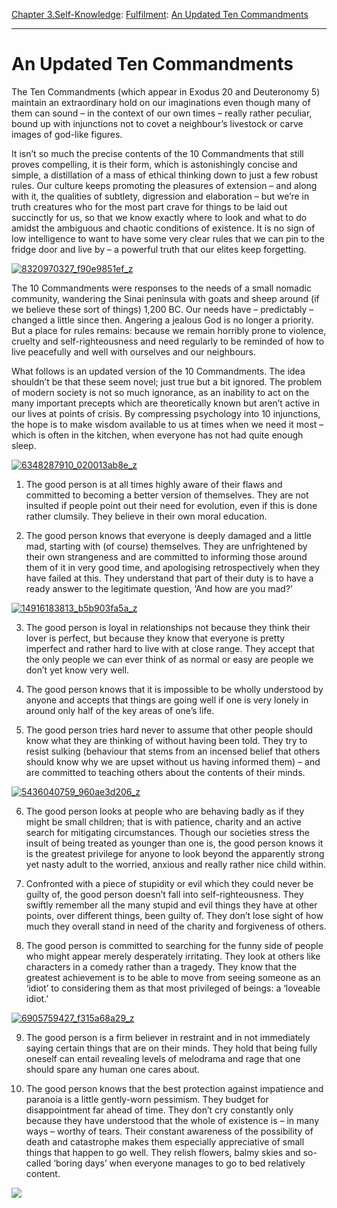 [Chapter 3.Self-Knowledge](https://www.theschooloflife.com/thebookoflife/category/self-knowledge/): [Fulfilment](https://www.theschooloflife.com/thebookoflife/category/self-knowledge/fulfilment/): [An Updated Ten Commandments](https://www.theschooloflife.com/thebookoflife/an-updated-ten-commandments/)

* * *

# An Updated Ten Commandments

The Ten Commandments (which appear in Exodus 20 and Deuteronomy 5) maintain an extraordinary hold on our imaginations even though many of them can sound – in the context of our own times – really rather peculiar, bound up with injunctions not to covet a neighbour’s livestock or carve images of god-like figures.

It isn’t so much the precise contents of the 10 Commandments that still proves compelling, it is their form, which is astonishingly concise and simple, a distillation of a mass of ethical thinking down to just a few robust rules. Our culture keeps promoting the pleasures of extension – and along with it, the qualities of subtlety, digression and elaboration – but we’re in truth creatures who for the most part crave for things to be laid out succinctly for us, so that we know exactly where to look and what to do amidst the ambiguous and chaotic conditions of existence. It is no sign of low intelligence to want to have some very clear rules that we can pin to the fridge door and live by – a powerful truth that our elites keep forgetting.

[![8320970327_f90e9851ef_z](https://www.theschooloflife.com/thebookoflife/wp-content/uploads/2016/05/8320970327_f90e9851ef_z.jpg)](http://www.thebookoflife.org/wp-content/uploads/2016/05/8320970327_f90e9851ef_z.jpg)

The 10 Commandments were responses to the needs of a small nomadic community, wandering the Sinai peninsula with goats and sheep around (if we believe these sort of things) 1,200 BC. Our needs have – predictably – changed a little since then. Angering a jealous God is no longer a priority. But a place for rules remains: because we remain horribly prone to violence, cruelty and self-righteousness and need regularly to be reminded of how to live peacefully and well with ourselves and our neighbours.

What follows is an updated version of the 10 Commandments. The idea shouldn’t be that these seem novel; just true but a bit ignored. The problem of modern society is not so much ignorance, as an inability to act on the many important precepts which are theoretically known but aren’t active in our lives at points of crisis. By compressing psychology into 10 injunctions, the hope is to make wisdom available to us at times when we need it most – which is often in the kitchen, when everyone has not had quite enough sleep.

[![6348287910_020013ab8e_z](https://www.theschooloflife.com/thebookoflife/wp-content/uploads/2016/05/6348287910_020013ab8e_z.jpg)](http://www.thebookoflife.org/wp-content/uploads/2016/05/6348287910_020013ab8e_z.jpg)

1. The good person is at all times highly aware of their flaws and committed to becoming a better version of themselves. They are not insulted if people point out their need for evolution, even if this is done rather clumsily. They believe in their own moral education.

2. The good person knows that everyone is deeply damaged and a little mad, starting with (of course) themselves. They are unfrightened by their own strangeness and are committed to informing those around them of it in very good time, and apologising retrospectively when they have failed at this. They understand that part of their duty is to have a ready answer to the legitimate question, ‘And how are you mad?’

[![14916183813_b5b903fa5a_z](https://www.theschooloflife.com/thebookoflife/wp-content/uploads/2016/05/14916183813_b5b903fa5a_z.jpg)](http://www.thebookoflife.org/wp-content/uploads/2016/05/14916183813_b5b903fa5a_z.jpg)

3. The good person is loyal in relationships not because they think their lover is perfect, but because they know that everyone is pretty imperfect and rather hard to live with at close range. They accept that the only people we can ever think of as normal or easy are people we don’t yet know very well.

4. The good person knows that it is impossible to be wholly understood by anyone and accepts that things are going well if one is very lonely in around only half of the key areas of one’s life.

5. The good person tries hard never to assume that other people should know what they are thinking of without having been told. They try to resist sulking (behaviour that stems from an incensed belief that others should know why we are upset without us having informed them) – and are committed to teaching others about the contents of their minds.

[![5436040759_960ae3d206_z](https://www.theschooloflife.com/thebookoflife/wp-content/uploads/2016/05/5436040759_960ae3d206_z.jpg)](http://www.thebookoflife.org/wp-content/uploads/2016/05/5436040759_960ae3d206_z.jpg)

6. The good person looks at people who are behaving badly as if they might be small children; that is with patience, charity and an active search for mitigating circumstances. Though our societies stress the insult of being treated as younger than one is, the good person knows it is the greatest privilege for anyone to look beyond the apparently strong yet nasty adult to the worried, anxious and really rather nice child within.

7. Confronted with a piece of stupidity or evil which they could never be guilty of, the good person doesn’t fall into self-righteousness. They swiftly remember all the many stupid and evil things they have at other points, over different things, been guilty of. They don’t lose sight of how much they overall stand in need of the charity and forgiveness of others.

8. The good person is committed to searching for the funny side of people who might appear merely desperately irritating. They look at others like characters in a comedy rather than a tragedy. They know that the greatest achievement is to be able to move from seeing someone as an ‘idiot’ to considering them as that most privileged of beings: a ‘loveable idiot.’

[![6905759427_f315a68a29_z](https://www.theschooloflife.com/thebookoflife/wp-content/uploads/2016/05/6905759427_f315a68a29_z.jpg)](http://www.thebookoflife.org/wp-content/uploads/2016/05/6905759427_f315a68a29_z.jpg)

9. The good person is a firm believer in restraint and in not immediately saying certain things that are on their minds. They hold that being fully oneself can entail revealing levels of melodrama and rage that one should spare any human one cares about.

10. The good person knows that the best protection against impatience and paranoia is a little gently-worn pessimism. They budget for disappointment far ahead of time. They don’t cry constantly only because they have understood that the whole of existence is – in many ways – worthy of tears. Their constant awareness of the possibility of death and catastrophe makes them especially appreciative of small things that happen to go well. They relish flowers, balmy skies and so-called ‘boring days’ when everyone manages to go to bed relatively content.

[![](https://img.youtube.com/vi/XwVJJYfEV1g/0.jpg)](https://www.youtube.com/embed/XwVJJYfEV1g '')
